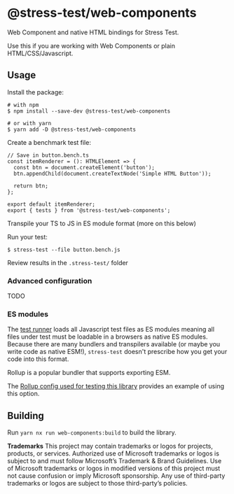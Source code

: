 # @stress-test/web-components

Web Component and native HTML bindings for Stress Test.

Use this if you are working with Web Components or plain HTML/CSS/Javascript.

## Usage

Install the package:

```shell
# with npm
$ npm install --save-dev @stress-test/web-components

# or with yarn
$ yarn add -D @stress-test/web-components
```

Create a benchmark test file:

```tsx
// Save in button.bench.ts
const itemRenderer = (): HTMLElement => {
  const btn = document.createElement('button');
  btn.appendChild(document.createTextNode('Simple HTML Button'));
  
  return btn;
};

export default itemRenderer;
export { tests } from '@stress-test/web-components';
```

Transpile your TS to JS in ES module format (more on this below)

Run your test:

```shell
$ stress-test --file button.bench.js
```

Review results in the `.stress-test/` folder

### Advanced configuration

TODO

### ES modules

The [test runner](../runner/README.md) loads all Javascript test files as ES modules meaning all files under test must be loadable in a browsers as native ES modules. Because there are many bundlers and transpilers available (or maybe you write code as native ESM!), `stress-test` doesn't prescribe how you get your code into this format.

Rollup is a popular bundler that supports exporting ESM.

The [Rollup config used for testing this library](./test/rollup.config.mjs) provides an example of using this option.

## Building

Run `yarn nx run web-components:build` to build the library.

**Trademarks** This project may contain trademarks or logos for projects, products, or services. Authorized use of Microsoft trademarks or logos is subject to and must follow Microsoft’s Trademark & Brand Guidelines. Use of Microsoft trademarks or logos in modified versions of this project must not cause confusion or imply Microsoft sponsorship. Any use of third-party trademarks or logos are subject to those third-party’s policies.
